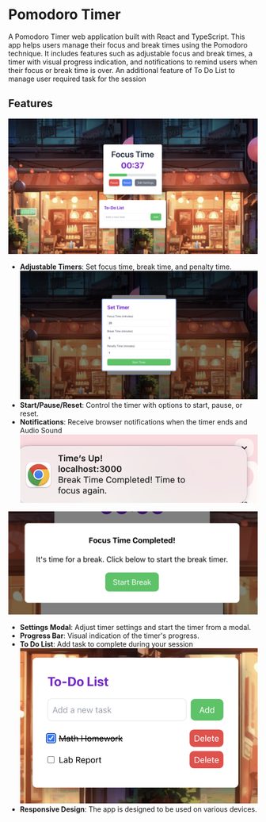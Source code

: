# Pomodoro Timer

A Pomodoro Timer web application built with React and TypeScript. This app helps users manage their focus and break times using the Pomodoro technique. It includes features such as adjustable focus and break times, a timer with visual progress indication, and notifications to remind users when their focus or break time is over. An additional feature of To Do List to manage user required task for the session

## Features
![Page View](/README-IMAGES/PageView.png)
- **Adjustable Timers**: Set focus time, break time, and penalty time.
![Settings View](/README-IMAGES/SettingView.png)
- **Start/Pause/Reset**: Control the timer with options to start, pause, or reset.
- **Notifications**: Receive browser notifications when the timer ends and Audio Sound
![Notification View](/README-IMAGES/NotificationBanner.png)

![Notification Banner](/README-IMAGES/TimeUpBanner.png)
- **Settings Modal**: Adjust timer settings and start the timer from a modal.
- **Progress Bar**: Visual indication of the timer's progress.
- **To Do List**: Add task to complete during your session
![Notification Banner](/README-IMAGES/ToDoView.png)
- **Responsive Design**: The app is designed to be used on various devices.

